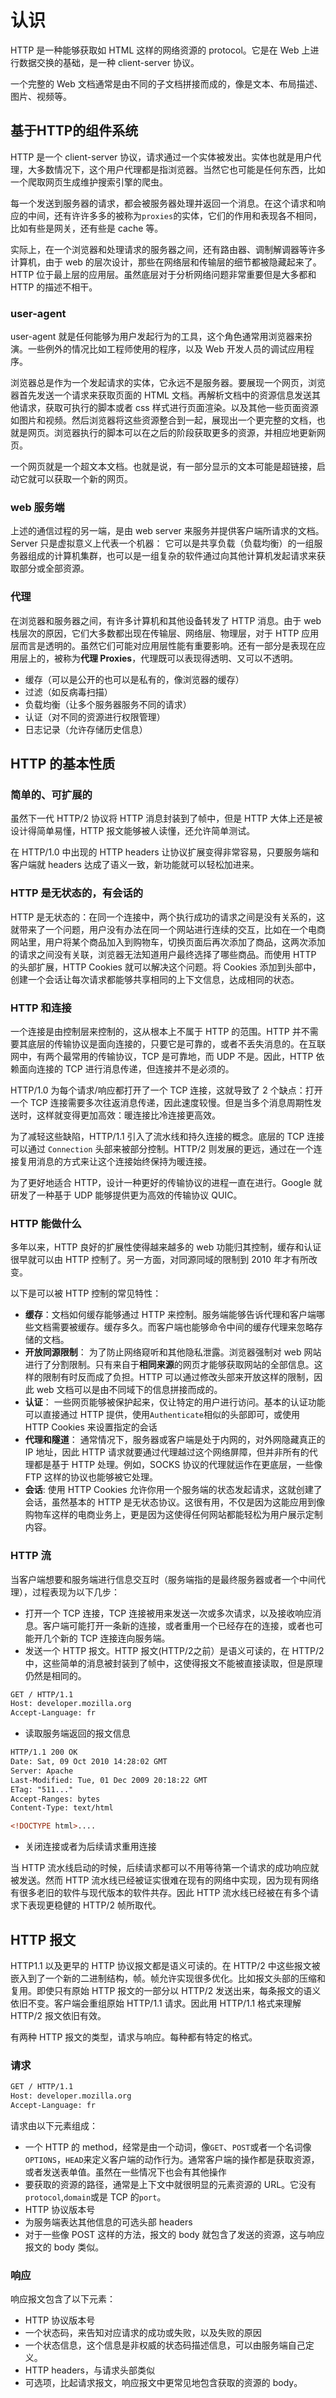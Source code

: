 # 认识

HTTP 是一种能够获取如 HTML 这样的网络资源的 protocol。它是在 Web 上进行数据交换的基础，是一种 client-server 协议。

一个完整的 Web 文档通常是由不同的子文档拼接而成的，像是文本、布局描述、图片、视频等。

## 基于HTTP的组件系统

HTTP 是一个 client-server 协议，请求通过一个实体被发出。实体也就是用户代理，大多数情况下，这个用户代理都是指浏览器。当然它也可能是任何东西，比如一个爬取网页生成维护搜索引擎的爬虫。

每一个发送到服务器的请求，都会被服务器处理并返回一个消息。在这个请求和响应的中间，还有许许多多的被称为`proxies`的实体，它们的作用和表现各不相同，比如有些是网关，还有些是 cache 等。

实际上，在一个浏览器和处理请求的服务器之间，还有路由器、调制解调器等许多计算机，由于 web 的层次设计，那些在网络层和传输层的细节都被隐藏起来了。HTTP 位于最上层的应用层。虽然底层对于分析网络问题非常重要但是大多都和 HTTP 的描述不相干。

### user-agent

user-agent 就是任何能够为用户发起行为的工具，这个角色通常用浏览器来扮演。一些例外的情况比如工程师使用的程序，以及 Web 开发人员的调试应用程序。

浏览器总是作为一个发起请求的实体，它永远不是服务器。要展现一个网页，浏览器首先发送一个请求来获取页面的 HTML 文档。再解析文档中的资源信息发送其他请求，获取可执行的脚本或者 css 样式进行页面渲染。以及其他一些页面资源如图片和视频。然后浏览器将这些资源整合到一起，展现出一个更完整的文档，也就是网页。浏览器执行的脚本可以在之后的阶段获取更多的资源，并相应地更新网页。

一个网页就是一个超文本文档。也就是说，有一部分显示的文本可能是超链接，启动它就可以获取一个新的网页。

### web 服务端

上述的通信过程的另一端，是由 web server 来服务并提供客户端所请求的文档。Server 只是虚拟意义上代表一个机器： 它可以是共享负载（负载均衡）的一组服务器组成的计算机集群，也可以是一组复杂的软件通过向其他计算机发起请求来获取部分或全部资源。

### 代理

在浏览器和服务器之间，有许多计算机和其他设备转发了 HTTP 消息。由于 web 栈层次的原因，它们大多数都出现在传输层、网络层、物理层，对于 HTTP 应用层而言是透明的。虽然它们可能对应用层性能有重要影响。还有一部分是表现在应用层上的，被称为**代理 Proxies**，代理既可以表现得透明、又可以不透明。

- 缓存（可以是公开的也可以是私有的，像浏览器的缓存）
- 过滤（如反病毒扫描）
- 负载均衡（让多个服务器服务不同的请求）
- 认证（对不同的资源进行权限管理）
- 日志记录（允许存储历史信息）

## HTTP 的基本性质

### 简单的、可扩展的

虽然下一代 HTTP/2 协议将 HTTP 消息封装到了帧中，但是 HTTP 大体上还是被设计得简单易懂，HTTP 报文能够被人读懂，还允许简单测试。

在 HTTP/1.0 中出现的 HTTP headers 让协议扩展变得非常容易，只要服务端和客户端就 headers 达成了语义一致，新功能就可以轻松加进来。


### HTTP 是无状态的，有会话的

HTTP 是无状态的：在同一个连接中，两个执行成功的请求之间是没有关系的，这就带来了一个问题，用户没有办法在同一个网站进行连续的交互，比如在一个电商网站里，用户将某个商品加入到购物车，切换页面后再次添加了商品，这两次添加的请求之间没有关联，浏览器无法知道用户最终选择了哪些商品。而使用 HTTP 的头部扩展，HTTP Cookies 就可以解决这个问题。将 Cookies 添加到头部中，创建一个会话让每次请求都能够共享相同的上下文信息，达成相同的状态。

### HTTP 和连接

一个连接是由控制层来控制的，这从根本上不属于 HTTP 的范围。HTTP 并不需要其底层的传输协议是面向连接的，只要它是可靠的，或者不丢失消息的。在互联网中，有两个最常用的传输协议，TCP 是可靠地，而 UDP 不是。因此，HTTP 依赖面向连接的 TCP 进行消息传递，但连接并不是必须的。

HTTP/1.0 为每个请求/响应都打开了一个 TCP 连接，这就导致了 2 个缺点：打开一个 TCP 连接需要多次往返消息传递，因此速度较慢。但是当多个消息周期性发送时，这样就变得更加高效：暖连接比冷连接更高效。

为了减轻这些缺陷，HTTP/1.1 引入了流水线和持久连接的概念。底层的 TCP 连接可以通过 `Connection` 头部来被部分控制。HTTP/2 则发展的更远，通过在一个连接复用消息的方式来让这个连接始终保持为暖连接。

为了更好地适合 HTTP，设计一种更好的传输协议的进程一直在进行。Google 就研发了一种基于 UDP 能够提供更为高效的传输协议 QUIC。

### HTTP 能做什么

多年以来，HTTP 良好的扩展性使得越来越多的 web 功能归其控制，缓存和认证很早就可以由 HTTP 控制了。另一方面，对同源同域的限制到 2010 年才有所改变。

以下是可以被 HTTP 控制的常见特性：

- **缓存**：文档如何缓存能够通过 HTTP 来控制。服务端能够告诉代理和客户端哪些文档需要被缓存。缓存多久。而客户端也能够命令中间的缓存代理来忽略存储的文档。
- **开放同源限制**： 为了防止网络窥听和其他隐私泄露。浏览器强制对 web 网站进行了分割限制。只有来自于**相同来源**的网页才能够获取网站的全部信息。这样的限制有时反而成了负担。HTTP 可以通过修改头部来开放这样的限制，因此 web 文档可以是由不同域下的信息拼接而成的。
- **认证**： 一些网页能够被保护起来，仅让特定的用户进行访问。基本的认证功能可以直接通过 HTTP 提供，使用`Authenticate`相似的头部即可，或使用 HTTP Cookies 来设置指定的会话
- **代理和隧道**： 通常情况下，服务器或客户端是处于内网的，对外网隐藏真正的 IP 地址，因此 HTTP 请求就要通过代理越过这个网络屏障，但并非所有的代理都是基于 HTTP 处理。例如，SOCKS 协议的代理就运作在更底层，一些像 FTP 这样的协议也能够被它处理。
- **会话**: 使用 HTTP Cookies 允许你用一个服务端的状态发起请求，这就创建了会话，虽然基本的 HTTP 是无状态协议。这很有用，不仅是因为这能应用到像购物车这样的电商业务上，更是因为这使得任何网站都能轻松为用户展示定制内容。

### HTTP 流

当客户端想要和服务端进行信息交互时（服务端指的是最终服务器或者一个中间代理），过程表现为以下几步：
- 打开一个 TCP 连接，TCP 连接被用来发送一次或多次请求，以及接收响应消息。客户端可能打开一条新的连接，或者重用一个已经存在的连接，或者也可能开几个新的 TCP 连接连向服务端。
- 发送一个 HTTP 报文。HTTP 报文(HTTP/2之前）是语义可读的，在 HTTP/2 中，这些简单的消息被封装到了帧中，这使得报文不能被直接读取，但是原理仍然是相同的。
```html
GET / HTTP/1.1
Host: developer.mozilla.org
Accept-Language: fr
```
- 读取服务端返回的报文信息
```html
HTTP/1.1 200 OK
Date: Sat, 09 Oct 2010 14:28:02 GMT
Server: Apache
Last-Modified: Tue, 01 Dec 2009 20:18:22 GMT
ETag: "511..."
Accept-Ranges: bytes
Content-Type: text/html

<!DOCTYPE html>....
```
- 关闭连接或者为后续请求重用连接

当 HTTP 流水线启动的时候，后续请求都可以不用等待第一个请求的成功响应就被发送。然而 HTTP 流水线已经被证实很难在现有的网络中实现，因为现有网络有很多老旧的软件与现代版本的软件共存。因此 HTTP 流水线已经被在有多个请求下表现更稳健的 HTTP/2 帧所取代。

## HTTP 报文

HTTP1.1 以及更早的 HTTP 协议报文都是语义可读的。在 HTTP/2 中这些报文被嵌入到了一个新的二进制结构，帧。帧允许实现很多优化。比如报文头部的压缩和复用。即使只有原始 HTTP 报文的一部分以 HTTP/2 发送出来，每条报文的语义依旧不变。客户端会重组原始 HTTP/1.1 请求。因此用 HTTP/1.1 格式来理解 HTTP/2 报文依旧有效。

有两种 HTTP 报文的类型，请求与响应。每种都有特定的格式。

### 请求

```html
GET / HTTP/1.1
Host: developer.mozilla.org
Accept-Language: fr
```

请求由以下元素组成：

- 一个 HTTP 的 method，经常是由一个动词，像`GET`、`POST`或者一个名词像`OPTIONS`，`HEAD`来定义客户端的动作行为。通常客户端的操作都是获取资源，或者发送表单值。虽然在一些情况下也会有其他操作
- 要获取的资源的路径，通常是上下文中就很明显的元素资源的 URL。它没有`protocol`,`domain`或是 TCP 的`port`。
- HTTP 协议版本号
- 为服务端表达其他信息的可选头部 headers
- 对于一些像 POST 这样的方法，报文的 body 就包含了发送的资源，这与响应报文的 body 类似。

### 响应

响应报文包含了以下元素：

- HTTP 协议版本号
- 一个状态码，来告知对应请求的成功或失败，以及失败的原因
- 一个状态信息，这个信息是非权威的状态码描述信息，可以由服务端自己定义。
- HTTP headers，与请求头部类似
- 可选项，比起请求报文，响应报文中更常见地包含获取的资源的 body。